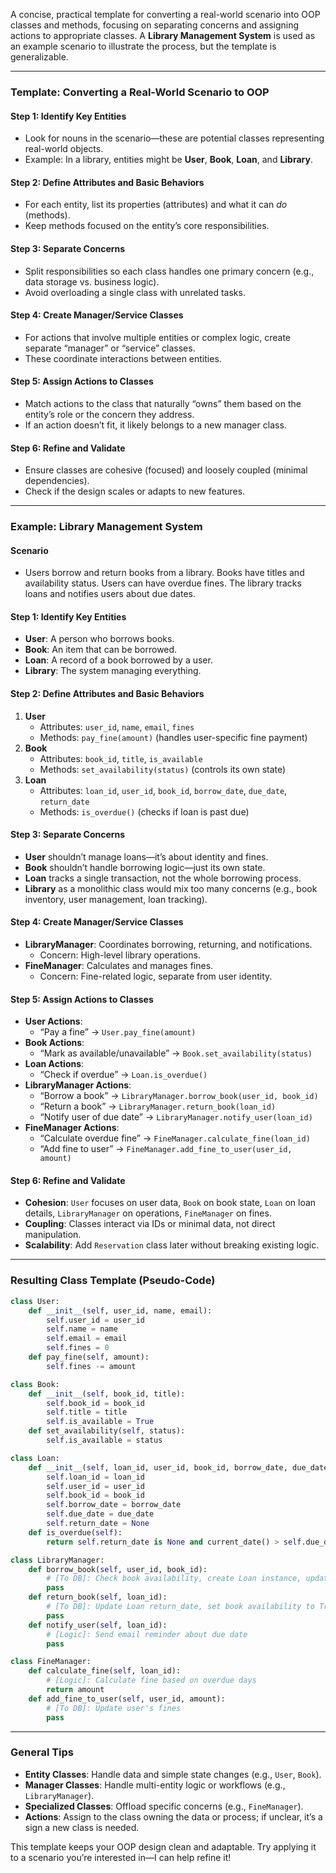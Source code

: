 A concise, practical template for converting a real-world scenario into OOP classes and methods, focusing on separating concerns and assigning actions to appropriate classes. A **Library Management System** is used as an example scenario to illustrate the process, but the template is generalizable.

---

### Template: Converting a Real-World Scenario to OOP

#### Step 1: Identify Key Entities

- Look for nouns in the scenario—these are potential classes representing real-world objects.
- Example: In a library, entities might be **User**, **Book**, **Loan**, and **Library**.

#### Step 2: Define Attributes and Basic Behaviors

- For each entity, list its properties (attributes) and what it can _do_ (methods).
- Keep methods focused on the entity’s core responsibilities.

#### Step 3: Separate Concerns

- Split responsibilities so each class handles one primary concern (e.g., data storage vs. business logic).
- Avoid overloading a single class with unrelated tasks.

#### Step 4: Create Manager/Service Classes

- For actions that involve multiple entities or complex logic, create separate “manager” or “service” classes.
- These coordinate interactions between entities.

#### Step 5: Assign Actions to Classes

- Match actions to the class that naturally “owns” them based on the entity’s role or the concern they address.
- If an action doesn’t fit, it likely belongs to a new manager class.

#### Step 6: Refine and Validate

- Ensure classes are cohesive (focused) and loosely coupled (minimal dependencies).
- Check if the design scales or adapts to new features.

---

### Example: Library Management System

#### Scenario

- Users borrow and return books from a library. Books have titles and availability status. Users can have overdue fines. The library tracks loans and notifies users about due dates.

#### Step 1: Identify Key Entities

- **User**: A person who borrows books.
- **Book**: An item that can be borrowed.
- **Loan**: A record of a book borrowed by a user.
- **Library**: The system managing everything.

#### Step 2: Define Attributes and Basic Behaviors

1. **User**
   - Attributes: `user_id`, `name`, `email`, `fines`
   - Methods: `pay_fine(amount)` (handles user-specific fine payment)
2. **Book**
   - Attributes: `book_id`, `title`, `is_available`
   - Methods: `set_availability(status)` (controls its own state)
3. **Loan**
   - Attributes: `loan_id`, `user_id`, `book_id`, `borrow_date`, `due_date`, `return_date`
   - Methods: `is_overdue()` (checks if loan is past due)

#### Step 3: Separate Concerns

- **User** shouldn’t manage loans—it’s about identity and fines.
- **Book** shouldn’t handle borrowing logic—just its own state.
- **Loan** tracks a single transaction, not the whole borrowing process.
- **Library** as a monolithic class would mix too many concerns (e.g., book inventory, user management, loan tracking).

#### Step 4: Create Manager/Service Classes

- **LibraryManager**: Coordinates borrowing, returning, and notifications.
  - Concern: High-level library operations.
- **FineManager**: Calculates and manages fines.
  - Concern: Fine-related logic, separate from user identity.

#### Step 5: Assign Actions to Classes

- **User Actions**:
  - “Pay a fine” → `User.pay_fine(amount)`
- **Book Actions**:
  - “Mark as available/unavailable” → `Book.set_availability(status)`
- **Loan Actions**:
  - “Check if overdue” → `Loan.is_overdue()`
- **LibraryManager Actions**:
  - “Borrow a book” → `LibraryManager.borrow_book(user_id, book_id)`
  - “Return a book” → `LibraryManager.return_book(loan_id)`
  - “Notify user of due date” → `LibraryManager.notify_user(loan_id)`
- **FineManager Actions**:
  - “Calculate overdue fine” → `FineManager.calculate_fine(loan_id)`
  - “Add fine to user” → `FineManager.add_fine_to_user(user_id, amount)`

#### Step 6: Refine and Validate

- **Cohesion**: `User` focuses on user data, `Book` on book state, `Loan` on loan details, `LibraryManager` on operations, `FineManager` on fines.
- **Coupling**: Classes interact via IDs or minimal data, not direct manipulation.
- **Scalability**: Add `Reservation` class later without breaking existing logic.

---

### Resulting Class Template (Pseudo-Code)

```python
class User:
    def __init__(self, user_id, name, email):
        self.user_id = user_id
        self.name = name
        self.email = email
        self.fines = 0
    def pay_fine(self, amount):
        self.fines -= amount

class Book:
    def __init__(self, book_id, title):
        self.book_id = book_id
        self.title = title
        self.is_available = True
    def set_availability(self, status):
        self.is_available = status

class Loan:
    def __init__(self, loan_id, user_id, book_id, borrow_date, due_date):
        self.loan_id = loan_id
        self.user_id = user_id
        self.book_id = book_id
        self.borrow_date = borrow_date
        self.due_date = due_date
        self.return_date = None
    def is_overdue(self):
        return self.return_date is None and current_date() > self.due_date

class LibraryManager:
    def borrow_book(self, user_id, book_id):
        # [To DB]: Check book availability, create Loan instance, update book status
        pass
    def return_book(self, loan_id):
        # [To DB]: Update Loan return_date, set book availability to True
        pass
    def notify_user(self, loan_id):
        # [Logic]: Send email reminder about due date
        pass

class FineManager:
    def calculate_fine(self, loan_id):
        # [Logic]: Calculate fine based on overdue days
        return amount
    def add_fine_to_user(self, user_id, amount):
        # [To DB]: Update user's fines
        pass
```

---

### General Tips

- **Entity Classes**: Handle data and simple state changes (e.g., `User`, `Book`).
- **Manager Classes**: Handle multi-entity logic or workflows (e.g., `LibraryManager`).
- **Specialized Classes**: Offload specific concerns (e.g., `FineManager`).
- **Actions**: Assign to the class owning the data or process; if unclear, it’s a sign a new class is needed.

This template keeps your OOP design clean and adaptable. Try applying it to a scenario you’re interested in—I can help refine it!
